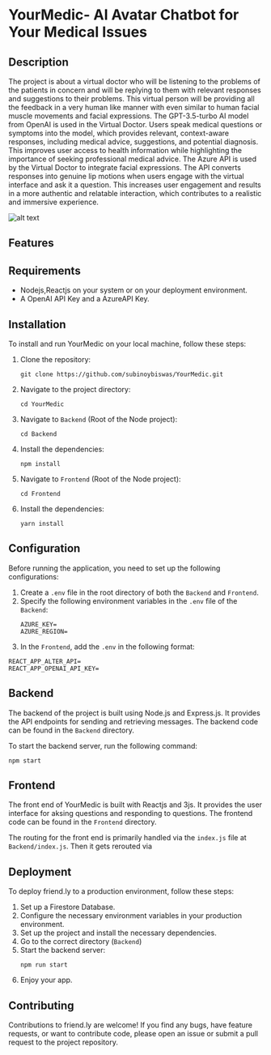 # YourMedic- AI Avatar Chatbot for Your Medical Issues

## Description
The project is about a virtual doctor who will be listening to the problems of the patients in concern and will be replying to them with relevant responses and suggestions to their problems. This virtual person will be providing all the feedback in a very human like manner with even similar to human facial muscle movements and facial expressions.
The GPT-3.5-turbo AI model from OpenAI is used in the Virtual Doctor. Users speak medical questions or symptoms into the model, which provides relevant, context-aware responses, including medical advice, suggestions, and potential diagnosis. This improves user access to health information while highlighting the importance of seeking professional medical advice.
The Azure API is used by the Virtual Doctor to integrate facial expressions. The API converts responses into genuine lip motions when users engage with the virtual interface and ask it a question. This increases user engagement and results in a more authentic and relatable interaction, which contributes to a realistic and immersive experience.

![alt text](https://ibb.co/b3ZWnGc)

## Features


## Requirements
- Nodejs,Reactjs on your system or on your deployment environment.
- A OpenAI API Key and a AzureAPI Key.

## Installation
To install and run YourMedic on your local machine, follow these steps:

1. Clone the repository:
   ```
   git clone https://github.com/subinoybiswas/YourMedic.git
   ```
2. Navigate to the project directory:
   ```
   cd YourMedic
   ```
3. Navigate to `Backend` (Root of the Node project):
   ```
   cd Backend
   ```
4. Install the dependencies:
   ```
   npm install
   ```
5. Navigate to `Frontend` (Root of the Node project):
   ```
   cd Frontend
   ```
6. Install the dependencies:
   ```
   yarn install
   ```

## Configuration
Before running the application, you need to set up the following configurations:

1. Create a `.env` file in the root directory of both the `Backend` and `Frontend`.
2. Specify the following environment variables in the `.env` file of the `Backend`:
   ```
   AZURE_KEY=
   AZURE_REGION=
   ```
3. In the `Frontend`, add the `.env` in the following format:
```
REACT_APP_ALTER_API=
REACT_APP_OPENAI_API_KEY=
``` 

## Backend
The backend of the project is built using Node.js and Express.js. It provides the API endpoints for sending and retrieving messages. The backend code can be found in the `Backend` directory.

To start the backend server, run the following command:
```
npm start
```

## Frontend
The front end of YourMedic is built with Reactjs and 3js. It provides the user interface for aksing questions and responding to questions. The frontend code can be found in the `Frontend` directory.

The routing for the front end is primarily handled via the `index.js` file at `Backend/index.js`. Then it gets rerouted via 

## Deployment
To deploy friend.ly to a production environment, follow these steps:

1. Set up a Firestore Database.
2. Configure the necessary environment variables in your production environment.
3. Set up the project and install the necessary dependencies.
4. Go to the correct directory (`Backend`)
5. Start the backend server:
   ```
   npm run start
   ```
6. Enjoy your app.

## Contributing
Contributions to friend.ly are welcome! If you find any bugs, have feature requests, or want to contribute code, please open an issue or submit a pull request to the project repository.
